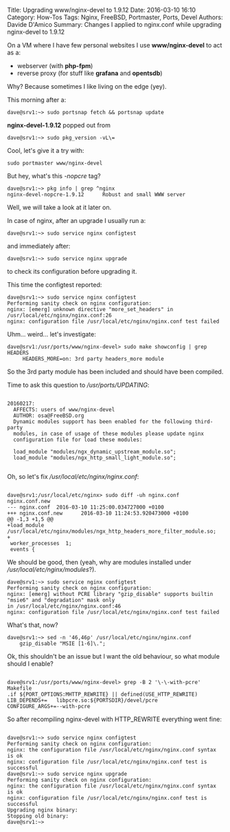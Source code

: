Title: Upgrading www/nginx-devel to 1.9.12
Date: 2016-03-10 16:10
Category: How-Tos
Tags: Nginx, FreeBSD, Portmaster, Ports, Devel
Authors: Davide D'Amico
Summary: Changes I applied to nginx.conf while upgrading nginx-devel to 1.9.12

On a VM where I have few personal websites I use **www/nginx-devel** to act as a:
  - webserver (with **php-fpm**)
  - reverse proxy (for stuff like **grafana** and **opentsdb**)

Why? Because sometimes I like living on the edge (yey).

This morning after a:
```
dave@srv1:~> sudo portsnap fetch && portsnap update
```
**nginx-devel-1.9.12** popped out from
```
dave@srv1:~> sudo pkg_version -vL\=
```

Cool, let's give it a try with:
```
sudo portmaster www/nginx-devel
```

But hey, what's this *-nopcre* tag?
```
dave@srv1:~> pkg info | grep ^nginx
nginx-devel-nopcre-1.9.12      Robust and small WWW server
```

Well, we will take a look at it later on.

In case of nginx, after an upgrade I usually run a:
```
dave@srv1:~> sudo service nginx configtest
```
and immediately after:
```
dave@srv1:~> sudo service nginx upgrade
```
to check its configuration before upgrading it.

This time the configtest reported:
```
dave@srv1:~> sudo service nginx configtest
Performing sanity check on nginx configuration:
nginx: [emerg] unknown directive "more_set_headers" in /usr/local/etc/nginx/nginx.conf:26
nginx: configuration file /usr/local/etc/nginx/nginx.conf test failed
```

Uhm... weird... let's investigate:
```
dave@srv1:/usr/ports/www/nginx-devel> sudo make showconfig | grep HEADERS
     HEADERS_MORE=on: 3rd party headers_more module
```
So the 3rd party module has been included and should have been compiled.

Time to ask this question to */usr/ports/UPDATING*:

```

20160217:
  AFFECTS: users of www/nginx-devel
  AUTHOR: osa@FreeBSD.org
  Dynamic modules support has been enabled for the following third-party
  modules, in case of usage of these modules please update nginx
  configuration file for load these modules:
  
  load_module "modules/ngx_dynamic_upstream_module.so";
  load_module "modules/ngx_http_small_light_module.so";
  
```

Oh, so let's fix */usr/local/etc/nginx/nginx.conf*:

```

dave@srv1:/usr/local/etc/nginx> sudo diff -uh nginx.conf nginx.conf.new                                 
--- nginx.conf  2016-03-10 11:25:00.034727000 +0100
+++ nginx.conf.new      2016-03-10 11:24:53.920473000 +0100
@@ -1,3 +1,5 @@
+load_module /usr/local/etc/nginx/modules/ngx_http_headers_more_filter_module.so;
+
 worker_processes  1;
 events {

```
We should be good, then (yeah, why are modules installed under */usr/local/etc/nginx/modules*?).

```
dave@srv1:~> sudo service nginx configtest
Performing sanity check on nginx configuration:
nginx: [emerg] without PCRE library "gzip_disable" supports builtin "msie6" and "degradation" mask only
in /usr/local/etc/nginx/nginx.conf:46
nginx: configuration file /usr/local/etc/nginx/nginx.conf test failed
```
What's that, now?

```
dave@srv1:~> sed -n '46,46p' /usr/local/etc/nginx/nginx.conf
    gzip_disable "MSIE [1-6]\.";
```
Ok, this shouldn't be an issue but I want the old behaviour, so what module should I enable?

```

dave@srv1:/usr/ports/www/nginx-devel> grep -B 2 '\-\-with-pcre' Makefile
.if ${PORT_OPTIONS:MHTTP_REWRITE} || defined(USE_HTTP_REWRITE)
LIB_DEPENDS+=   libpcre.so:${PORTSDIR}/devel/pcre
CONFIGURE_ARGS+=--with-pcre

```
So after recompiling nginx-devel with HTTP_REWRITE everything went fine:

```

dave@srv1:~> sudo service nginx configtest
Performing sanity check on nginx configuration:
nginx: the configuration file /usr/local/etc/nginx/nginx.conf syntax is ok
nginx: configuration file /usr/local/etc/nginx/nginx.conf test is successful
dave@srv1:~> sudo service nginx upgrade
Performing sanity check on nginx configuration:
nginx: the configuration file /usr/local/etc/nginx/nginx.conf syntax is ok
nginx: configuration file /usr/local/etc/nginx/nginx.conf test is successful
Upgrading nginx binary:
Stopping old binary:
dave@srv1:~> 

```
